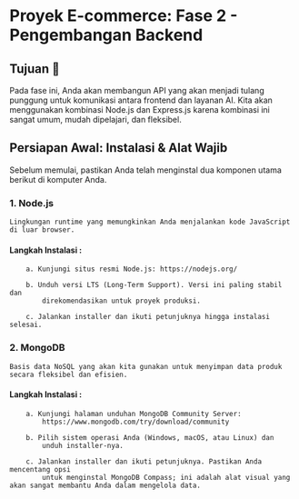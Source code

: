 # Proyek E-commerce: Fase 2 - Pengembangan Backend

## Tujuan 🎯
Pada fase ini, Anda akan membangun API yang akan menjadi tulang punggung untuk komunikasi antara frontend dan layanan AI. Kita akan menggunakan kombinasi Node.js dan Express.js karena kombinasi ini sangat umum, mudah dipelajari, dan fleksibel.

## Persiapan Awal: Instalasi & Alat Wajib
Sebelum memulai, pastikan Anda telah menginstal dua komponen utama berikut di komputer Anda.

### 1. Node.js
    Lingkungan runtime yang memungkinkan Anda menjalankan kode JavaScript di luar browser.

#### Langkah Instalasi :
        a. Kunjungi situs resmi Node.js: https://nodejs.org/

        b. Unduh versi LTS (Long-Term Support). Versi ini paling stabil dan 
            direkomendasikan untuk proyek produksi.
            
        c. Jalankan installer dan ikuti petunjuknya hingga instalasi selesai.

### 2. MongoDB
    Basis data NoSQL yang akan kita gunakan untuk menyimpan data produk secara fleksibel dan efisien. 
    
#### Langkah Instalasi :
        a. Kunjungi halaman unduhan MongoDB Community Server: 
            https://www.mongodb.com/try/download/community

        b. Pilih sistem operasi Anda (Windows, macOS, atau Linux) dan 
            unduh installer-nya.

        c. Jalankan installer dan ikuti petunjuknya. Pastikan Anda mencentang opsi 
            untuk menginstal MongoDB Compass; ini adalah alat visual yang akan sangat membantu Anda dalam mengelola data.